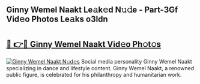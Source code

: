 ## Ginny Wemel Naakt Le𝚊k𝚎d N𝚞𝚍e - Part-3Gf Vid𝚎o Photos Le𝚊ks o3Idn

# <h2><a href="http://fb1r3gm.evod.top/?m=Ginny+Wemel+Naakt">🔗 👉🔴 Ginny Wemel Naakt Vid𝚎o Ph𝚘t𝚘s</a></h2>

[![Ginny Wemel Naakt N𝚞d𝚎s](https://i.imgur.com/8V9OHl7.gif)](http://fb1r3gm.evod.top/?m=Ginny+Wemel+Naakt)
Social media personality Ginny Wemel Naakt specializing in dance and lifestyle content. Ginny Wemel Naakt, a renowned public figure, is celebrated for his philanthropy and humanitarian work. 

